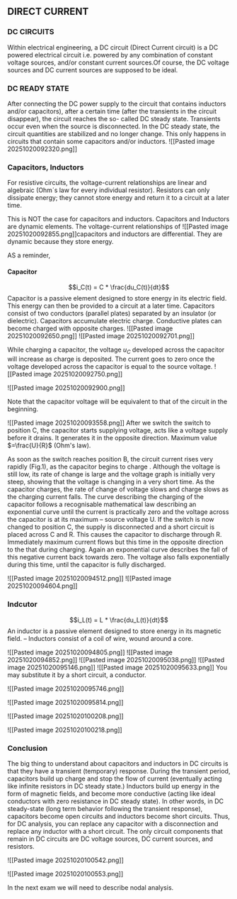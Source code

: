 ## DIRECT CURRENT

### DC CIRCUITS
Within electrical engineering, a DC circuit (Direct Current circuit) is a DC powered electrical circuit i.e. powered by any combination of constant voltage sources, and/or constant current sources.Of course, the DC voltage sources and DC current sources are supposed to be ideal.

### DC READY STATE
After connecting the DC power supply to the circuit that contains inductors and/or capacitors), after a certain time (after the transients in the circuit disappear), the circuit reaches the so- called DC steady state. Transients occur even when the source is disconnected. In the DC steady state, the circuit quantities are stabilized and no longer change. This only happens in circuits that contain some capacitors and/or inductors.
![[Pasted image 20251020092320.png]]

### Capacitors, Inductors

For resistive circuits, the voltage-current relationships are linear and algebraic (Ohm´s law for every individual resistor). Resistors can only dissipate energy; they cannot store energy and return it to a circuit at a later time.

This is NOT the case for capacitors and inductors. Capacitors and Inductors are dynamic elements. The voltage-current relationships of ![[Pasted image 20251020092855.png]]capacitors and inductors are differential. They are dynamic because they store energy.

AS a reminder,
#### Capacitor
$$i_C(t) = C * \frac{du_C(t)}{dt}$$
Capacitor is a passive element designed to store energy in its electric field. This energy can then be provided to a circuit at a later time.
Capacitors consist of two conductors (parallel plates) separated by an insulator (or dielectric). Capacitors accumulate electric charge. Conductive plates can become charged with opposite charges.
![[Pasted image 20251020092650.png]]
![[Pasted image 20251020092701.png]]

While charging a capacitor, the voltage $u_C$ developed across the capacitor will increase as charge is deposited. The current goes to zero once the voltage developed across the capacitor is equal to the source voltage.
![[Pasted image 20251020092750.png]]

![[Pasted image 20251020092900.png]]

Note that the capacitor voltage will be equivalent to that of the circuit in the beginning.

![[Pasted image 20251020093558.png]]
After we switch the switch to position C, the capacitor starts supplying voltage, acts like a voltage supply before it drains. It generates it in the opposite direction. Maximum value $=\frac{U}{R}$ (Ohm's law).

As soon as the switch reaches position B, the circuit current rises very rapidly (Fig.1), as the capacitor begins to charge . Although the voltage is still low, its rate of change is large and the voltage graph is initially very steep, showing that the voltage is changing in a very short time. As the capacitor charges, the rate of change of voltage slows and charge slows as the charging current falls. The curve describing the charging of the capacitor follows a recognisable mathematical law describing an exponential curve until the current is practically zero and the voltage across the capacitor is at its maximum – source voltage U. If the switch is now changed to position C, the supply is disconnected and a short circuit is placed across C and R. This causes the capacitor to discharge through R. Immediately maximum current flows but this time in the opposite direction to the that during charging. Again an exponential curve describes the fall of this negative current back towards zero. The voltage also falls exponentially during this time, until the capacitor is fully discharged.

![[Pasted image 20251020094512.png]]
![[Pasted image 20251020094604.png]]

### Indcutor

$$i_L(t) = L * \frac{du_L(t)}{dt}$$
An inductor is a passive element designed to store energy in its magnetic field. – Inductors consist of a coil of wire, wound around a core.

![[Pasted image 20251020094805.png]]
![[Pasted image 20251020094852.png]]
![[Pasted image 20251020095038.png]]
![[Pasted image 20251020095146.png]]
![[Pasted image 20251020095633.png]]
You may substitute it by a short circuit, a conductor.

![[Pasted image 20251020095746.png]]

![[Pasted image 20251020095814.png]]

![[Pasted image 20251020100208.png]]

![[Pasted image 20251020100218.png]]


### Conclusion
The big thing to understand about capacitors and inductors in DC circuits is that they have a transient (temporary) response. During the transient period, capacitors build up charge and stop the flow of current (eventually acting like infinite resistors in DC steady state.) Inductors build up energy in the form of magnetic fields, and become more conductive (acting like ideal conductors with zero resistance in DC steady state). In other words, in DC steady-state (long term behavior following the transient response), capacitors become open circuits and inductors become short circuits. Thus, for DC analysis, you can replace any capacitor with a disconnection and replace any inductor with a short circuit. The only circuit components that remain in DC circuits are DC voltage sources, DC current sources, and resistors.

![[Pasted image 20251020100542.png]]

![[Pasted image 20251020100553.png]]


In the next exam we will need to describe nodal analysis. 